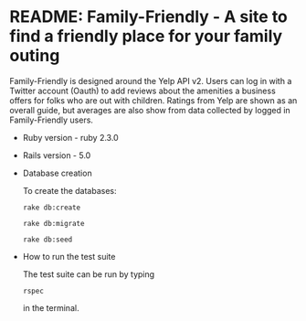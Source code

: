 # README: Family-Friendly - A site to find a friendly place for your family outing

Family-Friendly is designed around the Yelp API v2. Users can log in with a Twitter account (Oauth) to add reviews about the amenities a business offers for folks who are out with children. Ratings from Yelp are shown as an overall guide, but averages are also show from data collected by logged in Family-Friendly users.

* Ruby version - ruby 2.3.0

* Rails version - 5.0

* Database creation

  To create the databases:

    ```rake db:create```

    ```rake db:migrate```

    ```rake db:seed```

* How to run the test suite

  The test suite can be run by typing

    ```rspec```

  in the terminal.
